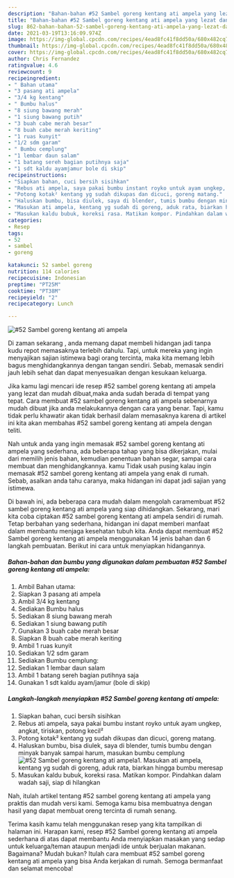```yaml
---
description: "Bahan-bahan #52 Sambel goreng kentang ati ampela yang lezat dan Mudah Dibuat"
title: "Bahan-bahan #52 Sambel goreng kentang ati ampela yang lezat dan Mudah Dibuat"
slug: 862-bahan-bahan-52-sambel-goreng-kentang-ati-ampela-yang-lezat-dan-mudah-dibuat
date: 2021-03-19T13:16:09.974Z
image: https://img-global.cpcdn.com/recipes/4ead8fc41f8dd50a/680x482cq70/52-sambel-goreng-kentang-ati-ampela-foto-resep-utama.jpg
thumbnail: https://img-global.cpcdn.com/recipes/4ead8fc41f8dd50a/680x482cq70/52-sambel-goreng-kentang-ati-ampela-foto-resep-utama.jpg
cover: https://img-global.cpcdn.com/recipes/4ead8fc41f8dd50a/680x482cq70/52-sambel-goreng-kentang-ati-ampela-foto-resep-utama.jpg
author: Chris Fernandez
ratingvalue: 4.6
reviewcount: 9
recipeingredient:
- " Bahan utama"
- "3 pasang ati ampela"
- "3/4 kg kentang"
- " Bumbu halus"
- "8 siung bawang merah"
- "1 siung bawang putih"
- "3 buah cabe merah besar"
- "8 buah cabe merah keriting"
- "1 ruas kunyit"
- "1/2 sdm garam"
- " Bumbu cemplung"
- "1 lembar daun salam"
- "1 batang sereh bagian putihnya saja"
- "1 sdt kaldu ayamjamur bole di skip"
recipeinstructions:
- "Siapkan bahan, cuci bersih sisihkan"
- "Rebus ati ampela, saya pakai bumbu instant royko untuk ayam ungkep, angkat, tiriskan, potong kecil²"
- "Potong kotak² kentang yg sudah dikupas dan dicuci, goreng matang."
- "Haluskan bumbu, bisa diulek, saya di blender, tumis bumbu dengan minyak banyak sampai harum, masukan bumbu cemplung"
- "Masukan ati ampela, kentang yg sudah di goreng, aduk rata, biarkan hingga bumbu meresap"
- "Masukan kaldu bubuk, koreksi rasa. Matikan kompor. Pindahkan dalam wadah saji, siap di hilangkan"
categories:
- Resep
tags:
- 52
- sambel
- goreng

katakunci: 52 sambel goreng 
nutrition: 114 calories
recipecuisine: Indonesian
preptime: "PT25M"
cooktime: "PT38M"
recipeyield: "2"
recipecategory: Lunch

---
```



![#52 Sambel goreng kentang ati ampela](https://img-global.cpcdn.com/recipes/4ead8fc41f8dd50a/680x482cq70/52-sambel-goreng-kentang-ati-ampela-foto-resep-utama.jpg)

Di zaman  sekarang , anda memang dapat membeli hidangan jadi tanpa kudu repot memasaknya terlebih dahulu. Tapi, untuk mereka yang ingin menyajikan sajian istimewa bagi orang tercinta, maka kita memang lebih bagus menghidangkannya dengan tangan sendiri. Sebab, memasak sendiri jauh lebih sehat dan dapat menyesuaikan dengan kesukaan keluarga.

Jika kamu lagi mencari ide resep #52 sambel goreng kentang ati ampela yang lezat dan mudah dibuat,maka anda sudah berada di tempat yang tepat. Cara membuat #52 sambel goreng kentang ati ampela  sebenarnya mudah dibuat jika anda melakukannya dengan cara yang benar. Tapi, kamu tidak perlu khawatir akan tidak berhasil dalam memasaknya 
karena di artikel ini kita akan membahas #52 sambel goreng kentang ati ampela dengan teliti.  



Nah untuk anda yang ingin memasak #52 sambel goreng kentang ati ampela yang sederhana, ada beberapa tahap yang bisa dikerjakan, mulai dari memilih jenis bahan, kemudian penentuan bahan segar, sampai cara membuat dan menghidangkannya. kamu Tidak usah pusing kalau ingin memasak #52 sambel goreng kentang ati ampela yang enak di rumah. Sebab, asalkan anda  tahu caranya, maka hidangan ini dapat jadi sajian yang istimewa.

Di bawah ini, ada beberapa cara mudah dalam mengolah caramembuat #52 sambel goreng kentang ati ampela yang siap dihidangkan. Sekarang, mari kita coba ciptakan #52 sambel goreng kentang ati ampela sendiri di rumah. Tetap berbahan yang sederhana, hidangan ini dapat memberi manfaat dalam membantu menjaga kesehatan tubuh kita. Anda dapat membuat #52 Sambel goreng kentang ati ampela menggunakan 14 jenis bahan dan 6 langkah pembuatan. Berikut ini cara untuk menyiapkan hidangannya.

<!--inarticleads1-->

##### Bahan-bahan dan bumbu yang digunakan dalam pembuatan #52 Sambel goreng kentang ati ampela:

1. Ambil  Bahan utama:
1. Siapkan 3 pasang ati ampela
1. Ambil 3/4 kg kentang
1. Sediakan  Bumbu halus
1. Sediakan 8 siung bawang merah
1. Sediakan 1 siung bawang putih
1. Gunakan 3 buah cabe merah besar
1. Siapkan 8 buah cabe merah keriting
1. Ambil 1 ruas kunyit
1. Sediakan 1/2 sdm garam
1. Sediakan  Bumbu cemplung:
1. Sediakan 1 lembar daun salam
1. Ambil 1 batang sereh bagian putihnya saja
1. Gunakan 1 sdt kaldu ayam/jamur (bole di skip)




<!--inarticleads2-->

##### Langkah-langkah menyiapkan #52 Sambel goreng kentang ati ampela:

1. Siapkan bahan, cuci bersih sisihkan
1. Rebus ati ampela, saya pakai bumbu instant royko untuk ayam ungkep, angkat, tiriskan, potong kecil²
1. Potong kotak² kentang yg sudah dikupas dan dicuci, goreng matang.
1. Haluskan bumbu, bisa diulek, saya di blender, tumis bumbu dengan minyak banyak sampai harum, masukan bumbu cemplung
<img src="//assets-global.cpcdn.com/assets/icons/button_play-2c75c40dde080a61004c1f40b05d8f140eaff45d7e9e6481dc71c63d2e7c4909.png" alt="#52 Sambel goreng kentang ati ampela">1. Masukan ati ampela, kentang yg sudah di goreng, aduk rata, biarkan hingga bumbu meresap
1. Masukan kaldu bubuk, koreksi rasa. Matikan kompor. Pindahkan dalam wadah saji, siap di hilangkan




Nah, itulah artikel tentang  #52 sambel goreng kentang ati ampela  yang praktis dan mudah versi kami. Semoga kamu bisa membuatnya dengan hasil yang dapat membuat oreng tercinta di rumah senang. 

Terima kasih kamu telah menggunakan resep yang kita tampilkan di halaman ini. Harapan kami, resep  #52 Sambel goreng kentang ati ampela sederhana di atas dapat membantu Anda menyiapkan masakan yang sedap untuk keluarga/teman ataupun menjadi ide untuk berjualan makanan. Bagaimana? Mudah bukan? Itulah cara membuat #52 sambel goreng kentang ati ampela yang bisa Anda kerjakan di rumah. Semoga bermanfaat dan selamat mencoba!

